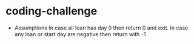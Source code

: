 # coding-challenge

- Assumptions
  In case all loan has day 0 then return 0 and exit.
  In case any loan or start day are negative then return with -1
